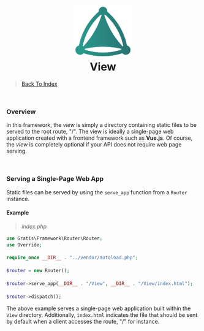 <h1 align="center">
 <img src="https://github.com/connellr023/gratis/blob/main/public/images/logo_small.png?raw=true" width="150px" />
 <br />
 <div>View</div>
</h1>

> [Back To Index](INDEX.md)

<br />

### Overview
In this framework, the *view* is simply a directory containing static files to be served to the
root route, "/". The view is ideally a single-page web application created with a frontend framework
such as **Vue.js**. Of course, the *view* is completely optional if your API does not require web page serving.

<br />

### Serving a Single-Page Web App
Static files can be served by using the `serve_app` function from a `Router` instance.

#### Example
> *index.php*
```php
use Gratis\Framework\Router\Router;
use Override;

require_once __DIR__ . "../vendor/autoload.php";

$router = new Router();

$router->serve_app(__DIR__ . "/View", __DIR__ . "/View/index.html");

$router->dispatch();
```
The above example serves a single-page web application built within the `View` directory. Additionally,
`index.html` indicates the file that should be sent by default when a client accesses the route, "/" for instance.